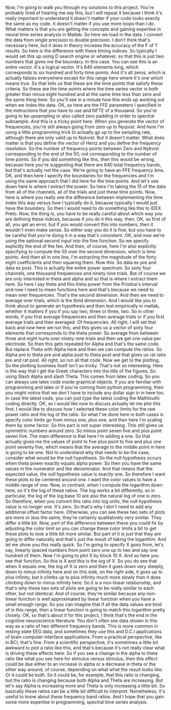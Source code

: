  Now, I'm going to walk you through my solutions to this project. You're probably tired of hearing me say this, but I will repeat it because I think it's really important to understand it doesn't matter if your code looks exactly the same as my code. It doesn't matter if you use more loops than I do. What matters is that you are getting the concepts and gaining expertise in neural time series analysis in Matlab. So here we load in the data. I convert the data from single precision to double precision. I don't think that's necessary here, but it does in theory increase the accuracy of the F of T results. So here is the difference with these timing indices. So typically I would set this up using D search engine or whatever, so that this is just two numbers that gives me the boundary. In this case. You can see this is an entire vector. It's a logical vector. It's 640 elements long, which corresponds to six hundred and forty time points. And it's all zeros, which is actually falsies everywhere except for this range here where it's one which means true. So that tells us that these are the time points that satisfy these criteria. So these are the time points where the time series vector is both greater than minus eight hundred and at the same time less than zero and the same thing here. So you'll see in a minute how this ends up working out when we index the data. OK, so here are the FFE parameters I specified in the instructions that you have to use and NFTE of a thousand. So you're going to be upsampling or also called zero padding in order to spectral subsample. And this is a tricky point here. When you generate the vector of frequencies, you're still always going from zero up to Nyqvist. And here I'm using a little programming trick to actually go up to the sampling rate, although there are only valid up to Nykvist. But it doesn't matter. What does matter is that you define the vector of Hertz and you define the frequency resolution. So the number of frequency points between Zero and Nykvist corresponding to the end of the 50, not corresponding to the number of time points. So if you did something like this, then this would be wrong, because here you're suggesting that there are 640 total frequency bands, but that's actually not the case. We're going to have an FFE frequency bins. OK, and then here I specify the boundaries for the frequencies and I'm using the same approach that I did here for the time points. And let's see down here is where I extract the power. So here I'm taking the 15 of the data from all of the channels, all of the trials and just these time points. Now, here is where you really see the difference between implementing the time index this way versus how I typically do it, because typically I would just have the boundary. So then I would need to do something like this to IDEX Preto. Now, the thing is, you have to be really careful about which way you are defining these indices, because if you do it this way, then. OK, so first of all, you get an error, but if you would convert this into numbers, then it wouldn't even make sense. So either way you do it is fine, but you have to be careful that you're doing it in a way that's consistent. OK, and now we're using the optional second input into the fine function. So we specify explicitly the end of the fee. And then, of course, here I'm also explicitly specifying to compute the 50 over the second dimension, which is time points. And then all in one line, I'm extracting the magnitude of the forty eight coefficients and then squaring them. Now this. So data ex pre and data ex post. This is actually the entire power spectrum. So sixty four channels, one thousand frequencies and ninety nine trials. But of course we are only interested in theta and alpha and so that is where I extract them here. So here I say theta and this theta power from the Pristina's interval and now I need to mean functions here and that's because we need to mean over frequencies. That's the second dimension. And then we need to average over trials, which is the third dimension. And I would like you to think about to generate an hypothesis and then test empirically in matlab, whether it matters if you if you say two, three or three, two. So in other words, if you first average frequencies and then average trials or if you first average trials and then averaged. Of frequencies. All right, I will set that back and now here we run this, and this gives us a vector of sixty four elements that corresponds to the theta power. So average from between three and eight hurts over ninety nine trials and then we get one value per electrode. So then this gets repeated for Alpha and that's the same code. But replace Theta with Alpha here and then we can compute the ratios. So Alpha pre to theta pre and alpha post to theta post and that gives us rat ratio pre and rat post. All right, so run all that code. Now we get to the plotting. So the plotting business itself isn't so tricky. That's not so interesting. Here is the way that I get the Greek characters into the title of the figures. So using Slash Alpha and slash Theta. This comes from latex coding. So you can always use latex code inside graphical objects. If you are familiar with programming and latex or if you're coming from python programming, then you might notice that we don't have to include any dollar sign in in here too. In case the latest code, you can just type the latest coding the Mathlouthi coding directly. OK, so I would like now to discuss actually let me plot this first. I would like to discuss how I selected these color limits for the raw power ratio and the log of the ratio. So what I've done here in both cases is specify color limits go from minus one, plus one, and then here I'm scaling them by some factor. So this part is not super interesting. This still gives us symmetric numbers around zero. So minus point seven five and plus point seven five. The main difference is that here I'm adding a one. So that actually gives me the values of point to five plus point to five and plus one point seventy five, which means that the average to the middle point in here is going to be one. Not to understand why that needs to be the case, consider what would be the null hypothesis. So the null hypothesis occurs when theta power exactly equals alpha power. So then you have the same values in the numerator and the denominator. And that means that the expected value, the null hypothesis value is exactly one. So therefore I want these plots to be centered around one. I want the color values to have a middle range of one. Now, in contrast, when I compute the logarithm down here, so it's the log of these ratios. The log works a bit differently, so in particular, the log of the log base 10 are also the natural log of one is zero. So therefore, when you convert this ratio into log units, the null hypothesis value is no longer one. It's zero. So that's why I don't need to add any additional offset factor here. Otherwise, you can see these two sets of plots are more or less the same, they're certainly qualitatively very similar. They differ a little bit. Now, part of the difference between these you could fix by adjusting the color limit so you can change these color limits a bit to get these plots to look a little bit more similar. But part of it is just that they are going to differ naturally and that's just the result of taking the logarithm. And let me show you this really quick. So I'm going to specify X goes from, let's say, linearly spaced numbers from point zero one up to two and say one hundred of them. Now I'm going to plot X by block 10 X. And so here you see that function. So this is X and this is the log of X. So you do see that when X equals one, the log of X is zero and then it goes down very steeply, down to minus infinity here and on this side, on the right side, it goes up to plus infinity, but it climbs up to plus infinity much more slowly than it does climbing down to minus infinity here. So it is a non-linear relationship, and that's why these two sets of plots are going to be really similar to each other, but not identical. And of course, they're similar because any non-linear function is well approximated by linear function when you have a small enough range. So you can imagine that if all the data values are kind of in this range, then a linear function is going to match this logarithm pretty closely. OK, so that's about it for this project, I think that's the end in the cognitive neuroscience literature. You don't often see data shown in this way as a ratio of two different frequency bands. This is more common in resting state EEG data, and sometimes they use this and D.C.I applications of brain computer interface applications. From a practical perspective, like in BCI, that's fine. From a scientific perspective, it's sometimes a little bit awkward to plot a ratio like this, and that's because it's not really clear what is driving these effects here. So if you see a change in the alpha to theta ratio like what you see here for stimulus versus stimulus, then this effect could be due either to an increase in alpha or a decrease in theta or the other way around, of course, depending on what what the result looks like. Or it could be both. So it could be, for example, that this ratio is changing, but the ratio is changing because both Alpha and Theta are increasing. But let's say Alpha is increasing more and Theta is only increasing a little bit. So basically these ratios can be a little bit difficult to interpret. Nonetheless, it's useful to know about these frequency band ratios. And I hope that you gain some more expertise in programming, spectral time series analysis.
